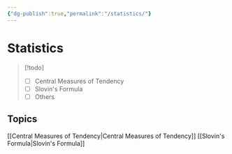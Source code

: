 ```yaml
---
{"dg-publish":true,"permalink":"/statistics/"}
---
```


# Statistics

>[!todo] 
> - [ ] Central Measures of Tendency
> - [ ] Slovin's Formula
> - [ ] Others

## Topics
[[Central Measures of Tendency\|Central Measures of Tendency]]
[[Slovin's Formula\|Slovin's Formula]]